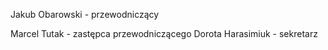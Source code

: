 Jakub Obarowski - przewodniczący





Marcel Tutak - zastępca przewodniczącego
Dorota Harasimiuk - sekretarz
